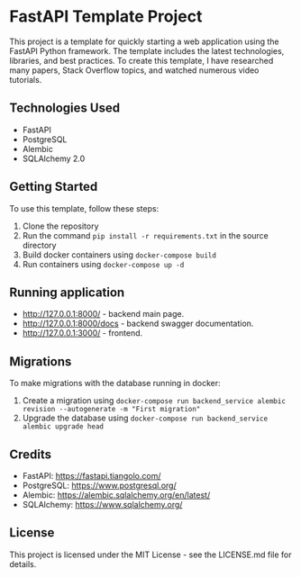 # FastAPI Template Project
This project is a template for quickly starting a web application using the FastAPI Python framework. The template includes the latest technologies, libraries, and best practices. To create this template, I have researched many papers, Stack Overflow topics, and watched numerous video tutorials.

## Technologies Used
+ FastAPI
+ PostgreSQL
+ Alembic
+ SQLAlchemy 2.0

## Getting Started
To use this template, follow these steps:

1. Clone the repository
2. Run the command `pip install -r requirements.txt` in the source directory
3. Build docker containers using `docker-compose build`
4. Run containers using `docker-compose up -d`

## Running application
+ http://127.0.0.1:8000/ - backend main page.
+ http://127.0.0.1:8000/docs - backend swagger documentation.
+ http://127.0.0.1:3000/ - frontend.

## Migrations
To make migrations with the database running in docker:

1. Create a migration using `docker-compose run backend_service alembic revision --autogenerate -m "First migration"`
2. Upgrade the database using `docker-compose run backend_service alembic upgrade head`

## Credits
+ FastAPI: https://fastapi.tiangolo.com/
+ PostgreSQL: https://www.postgresql.org/
+ Alembic: https://alembic.sqlalchemy.org/en/latest/
+ SQLAlchemy: https://www.sqlalchemy.org/

## License
This project is licensed under the MIT License - see the LICENSE.md file for details.